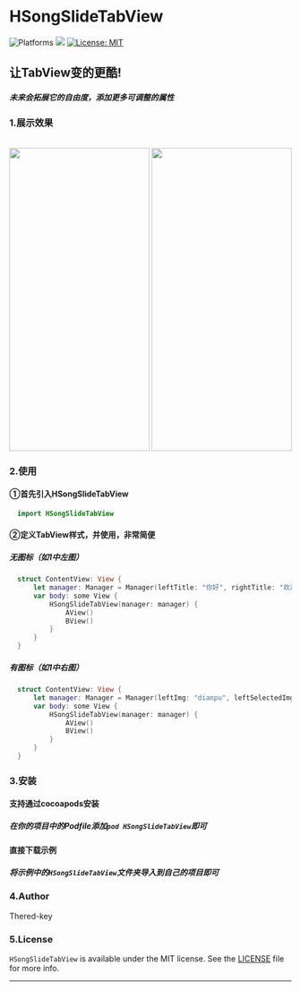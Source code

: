 # HSongSlideTabView
<p align="leading">
    <img src="https://img.shields.io/badge/platform-iOS-blue.svg?style=flat" alt="Platforms" />
    <img src="https://img.shields.io/badge/Swift-5-orange.svg" />
    <a href="https://github.com/Thered-key/HSongSlideTabView/blob/main/LICENSE"><img src="http://img.shields.io/badge/license-MIT-blue.svg?style=flat" alt="License: MIT" /></a>
</p>

## 让TabView变的更酷!
##### 未来会拓展它的自由度，添加更多可调整的属性
### 1.展示效果
<br />
<div>
<img src="/DIsplayImage/noImgDisplay.gif" width = "250" height = "541" alt="" align=center />
<img src="/DIsplayImage/haveImgDisplay.gif" width = "250" height = "541" alt="" align=center />
<div />

### 2.使用
  
#### ①首先引入HSongSlideTabView
  ```swift
    import HSongSlideTabView
  ```
#### ②定义TabView样式，并使用，非常简便
##### 无图标（如1中左图）
  ```swift
    struct ContentView: View {
        let manager: Manager = Manager(leftTitle: "你好", rightTitle: "欢迎")
        var body: some View {
            HSongSlideTabView(manager: manager) {
                AView()
                BView()
            }
        }
    }
  ```
 ##### 有图标（如1中右图）
  ```swift
    struct ContentView: View {
        let manager: Manager = Manager(leftImg: "dianpu", leftSelectedImg: "dianpu-sed",leftTitle: "你好", rightImg: "yinliao", rightSelectedImg: "yinliao-sed",rightTitle: "欢迎")
        var body: some View {
            HSongSlideTabView(manager: manager) {
                AView()
                BView()
            }
        }
    }
  ```
  
  ### 3.安装
  
  #### 支持通过cocoapods安装
  
  ##### 在你的项目中的Podfile添加`pod HSongSlideTabView`即可
    
  #### 直接下载示例
        
  ##### 将示例中的`HSongSlideTabView`文件夹导入到自己的项目即可
  
  ### 4.Author

  Thered-key

  ### 5.License

  `HSongSlideTabView` is available under the MIT license. See the [LICENSE](LICENSE) file for more info.

  ---
  
